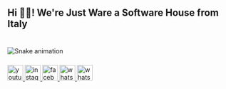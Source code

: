 <br clear="both">

<h2 align="left">Hi 👋🏻! We're Just Ware a Software House from Italy</h2>

###

<br clear="both">

<img src="https://raw.githubusercontent.com/just-ware/just-ware/output/snake.svg" alt="Snake animation" />

###

<div align="left">
  <a href="https://www.youtube.com/@JustWareOfficial" target="_blank">
    <img src="https://img.shields.io/static/v1?message=Youtube&logo=youtube&label=&color=FF0000&logoColor=white&labelColor=&style=for-the-badge" height="35" alt="youtube logo"  />
  </a>
  <a href="https://www.instagram.com/justware.it/" target="_blank">
    <img src="https://img.shields.io/static/v1?message=Instagram&logo=instagram&label=&color=E4405F&logoColor=white&labelColor=&style=for-the-badge" height="35" alt="instagram logo"  />
  </a>
  <a href="https://www.facebook.com/justware.official" target="_blank">
    <img src="https://img.shields.io/static/v1?message=Facebook&logo=facebook&label=&color=1877F2&logoColor=white&labelColor=&style=for-the-badge" height="35" alt="facebook logo"  />
  </a>
  <a href="https://api.whatsapp.com/send?phone=393920150773" target="_blank">
    <img src="https://img.shields.io/static/v1?message=Whatsapp&logo=whatsapp&label=&color=25D366&logoColor=white&labelColor=&style=for-the-badge" height="35" alt="whatsapp logo"  />
  </a>
  <a href="https://www.tiktok.com/@justware.it" target="_blank">
    <img src="https://img.shields.io/static/v1?message=TikTok&logo=tiktok&label=&color=black&logoColor=white&labelColor=&style=for-the-badge" height="35" alt="whatsapp logo"  />
  </a>
</div>

###
